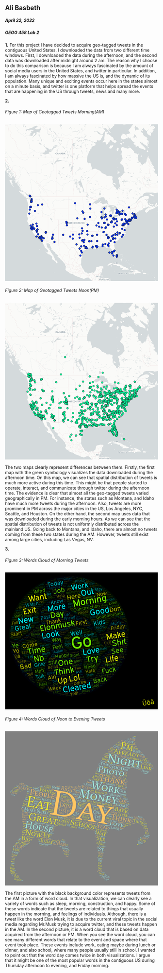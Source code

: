 ## Ali Basbeth
##### April 22, 2022
##### GEOG 458 Lab 2



**1.** For this project I have decided to acquire geo-tagged tweets in the contiguous United States. I downloaded the data from two different time windows. First, I downloaded the data during the afternoon, and the second data was downloaded after midnight around 2 am. The reason why I choose to do this comparison is because I am always fascinated by the amount of social media users in the United States, and twitter in particular. In addition, I am always fascinated by how massive the US is, and the dynamic of its population. Many unique and exciting events occur here in the states almost on a minute basis, and twitter is one platform that helps spread the events that are happening in the US through tweets, news and many more. 



**2.**
###### Figure 1: Map of Geotagged Tweets Morning(AM)
![GeotweetsMapMorning](./img/geotweetmapAM.png)


###### Figure 2: Map of Geotagged Tweets Noon(PM)
![GeotweetsMapPM](./img/geotweetmapPM.png)


The two maps clearly represent differences between them. Firstly, the first map with the green symbology visualizes the data downloaded during the afternoon time. On this map, we can see that spatial distribution of tweets is much more active during this time. This might be that people started to operate, interact, and communicate through twitter during the afternoon time. The evidence is clear that almost all the geo-tagged tweets varied geographically in PM. For instance, the states such as Montana, and Idaho have much more tweets during the afternoon. Also, tweets are more prominent in PM across the major cities in the US, Los Angeles, NYC, Seattle, and Houston. On the other hand, the second map uses data that was downloaded during the early morning hours. As we can see that the spatial distribution of tweets is not uniformly distributed across the mainland US. Going back to Montana, and Idaho, there are almost no tweets coming from these two states during the AM. However, tweets still exist among large cities, including Las Vegas, NV. 


**3.** 
###### Figure 3: Words Cloud of Morning Tweets
![Word Cloud AM](./img/wordartAM.png)

###### Figure 4: Words Cloud of Noon to Evening Tweets
![Word Cloud PM](./img/wordartPM.png)

The first picture with the black background color represents tweets from the AM in a form of word cloud. In that visualization, we can clearly see a variety of words such as sleep, morning, construction, and happy. Some of these words indicate that the tweets are related to things that usually happen in the morning, and feelings of individuals. Although, there is a tweet like the word Elon Musk, it is due to the current viral topic in the social media regarding Mr.Musk trying to acquire twitter, and these tweets happen in the AM. In the second picture, it is a word cloud that is based on data acquired from the afternoon or PM. When you see the word cloud, you can see many different words that relate to the event and space where that event took place. These events include work, eating maybe during lunch or dinner, and also school, where many people usually still in school. I wanted to point out that the word day comes twice in both visualizations. I argue that it might be one of the most popular words in the contiguous US during Thursday afternoon to evening, and Friday morning. 